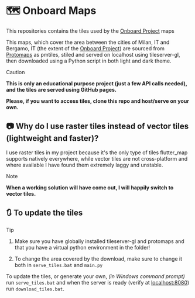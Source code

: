 # 🗺️ Onboard Maps

This repositories contains the tiles used by the [Onboard Project](https://github.com/onboard-project) maps

This maps, which cover the area between the cities of Milan, IT and Bergamo, IT (the extent of the [Onboard Project](https://github.com/onboard-project)) are sourced from [Protomaps](https://protomaps.com) as pmtiles, stiled and served on localhost using tileserver-gl, then downloaded using a Python script in both light and dark theme.

> [!CAUTION]
> **This is only an educational purpose project (just a few API calls needed), and the tiles are served using GitHub pages.**
> 
> **Please, if you want to access tiles, clone this repo and host/serve on your own.**

## 📷 Why do I use raster tiles instead of vector tiles (lightweight and faster)?

I use raster tiles in my project because it's the only type of tiles flutter\_map supports natively everywhere, while vector tiles are not cross-platform and where available I have found them extremely laggy and unstable.

> [!NOTE]
> **When a working solution will have come out, I will happily switch to vector tiles.**

## 🔃 To update the tiles

> [!TIP]
> 1. Make sure you have globally installed tileserver-gl and protomaps and that you have a virtual python environment in the folder!
>
> 2. To change the area covered by the download, make sure to change it both in `serve_tiles.bat` and `main.py`

To update the tiles, or generate your own, _(in Windows command prompt)_ run `serve_tiles.bat` and when the server is ready (verify at [localhost:8080](http://localhost:8080)) run `download_tiles.bat`.


